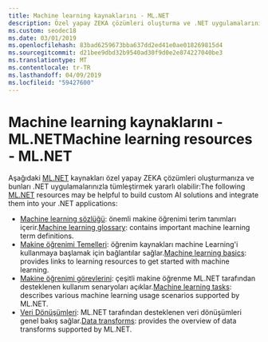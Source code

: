 ```yaml
---
title: Machine learning kaynaklarını - ML.NET
description: Özel yapay ZEKA çözümleri oluşturma ve .NET uygulamalarınızı tümleştirmeye yardımcı olmak üzere bu ML.NET kaynakları keşfedin.
ms.custom: seodec18
ms.date: 03/01/2019
ms.openlocfilehash: 83bad6259673bba637dd2ed41e0ae018269815d4
ms.sourcegitcommit: d21bee9dbd32b9540ad30f9d0e2e874227040be3
ms.translationtype: MT
ms.contentlocale: tr-TR
ms.lasthandoff: 04/09/2019
ms.locfileid: "59427600"
---
```

# <a name="machine-learning-resources---mlnet"></a><span data-ttu-id="1b6fe-103">Machine learning kaynaklarını - ML.NET</span><span class="sxs-lookup"><span data-stu-id="1b6fe-103">Machine learning resources - ML.NET</span></span>

<span data-ttu-id="1b6fe-104">Aşağıdaki [ML.NET](../index.md) kaynakları özel yapay ZEKA çözümleri oluşturmanıza ve bunları .NET uygulamalarınızla tümleştirmek yararlı olabilir:</span><span class="sxs-lookup"><span data-stu-id="1b6fe-104">The following  [ML.NET](../index.md) resources may be helpful to build custom AI solutions and integrate them into your .NET applications:</span></span>

- <span data-ttu-id="1b6fe-105">[Machine learning sözlüğü](glossary.md): önemli makine öğrenimi terim tanımları içerir.</span><span class="sxs-lookup"><span data-stu-id="1b6fe-105">[Machine learning glossary](glossary.md): contains important machine learning term definitions.</span></span>
- <span data-ttu-id="1b6fe-106">[Makine öğrenimi Temelleri](basics.md): öğrenim kaynakları machine Learning'i kullanmaya başlamak için bağlantılar sağlar.</span><span class="sxs-lookup"><span data-stu-id="1b6fe-106">[Machine learning basics](basics.md): provides links to learning resources to get started with machine learning.</span></span>
- <span data-ttu-id="1b6fe-107">[Makine öğrenimi görevlerini](tasks.md): çeşitli makine öğrenme ML.NET tarafından desteklenen kullanım senaryoları açıklar.</span><span class="sxs-lookup"><span data-stu-id="1b6fe-107">[Machine learning tasks](tasks.md): describes various machine learning usage scenarios supported by ML.NET.</span></span>
- <span data-ttu-id="1b6fe-108">[Veri Dönüşümleri](transforms.md): ML.NET tarafından desteklenen veri dönüşümleri genel bakış sağlar.</span><span class="sxs-lookup"><span data-stu-id="1b6fe-108">[Data transforms](transforms.md): provides the overview of data transforms supported by ML.NET.</span></span>